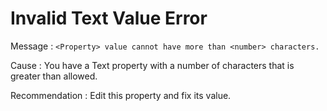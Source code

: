 # Invalid Text Value Error

Message : `<Property> value cannot have more than <number> characters.`

Cause : You have a Text property with a number of characters that is greater than allowed.

Recommendation : Edit this property and fix its value.

